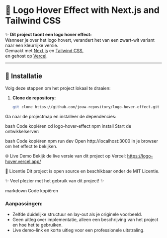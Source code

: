 # 🎨 Logo Hover Effect with Next.js and Tailwind CSS

✨ **Dit project toont een logo hover effect:**  
Wanneer je over het logo hovert, verandert het van een zwart-wit variant naar een kleurrijke versie.  
Gemaakt met [Next.js](https://nextjs.org) en [Tailwind CSS](https://tailwindcss.com),  
en gehost op [Vercel](https://vercel.com).

---

## 🚀 Installatie

Volg deze stappen om het project lokaal te draaien:

1. **Clone de repository:**

   ```bash
   git clone https://github.com/jouw-repository/logo-hover-effect.git
Ga naar de projectmap en installeer de dependencies:

bash
Code kopiëren
cd logo-hover-effect
npm install
Start de ontwikkelserver:

bash
Code kopiëren
npm run dev
Open http://localhost:3000 in je browser om het effect te bekijken.

🌐 Live Demo
Bekijk de live versie van dit project op Vercel:
https://logo-hover.vercel.app/

📝 Licentie
Dit project is open source en beschikbaar onder de MIT Licentie.

✨ Veel plezier met het gebruik van dit project! ✨

markdown
Code kopiëren

### Aanpassingen:
- Zelfde duidelijke structuur en lay-out als je originele voorbeeld.
- Geen uitleg over implementatie, alleen een beschrijving van het project en hoe het te gebruiken.
- Live demo-link en korte uitleg voor een professionele uitstraling.